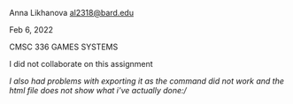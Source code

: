 Anna Likhanova <al2318@bard.edu>

Feb 6, 2022

CMSC 336 GAMES SYSTEMS

I did not collaborate on this assignment



*I also had problems with exporting it as the command did not work and the html file does not show what i've actually done:/*

